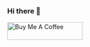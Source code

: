 ### Hi there 👋


<a href="https://www.buymeacoffee.com/cleiflym" target="_blank"><img src="https://cdn.buymeacoffee.com/buttons/default-orange.png" alt="Buy Me A Coffee" height="41" width="174"></a>
